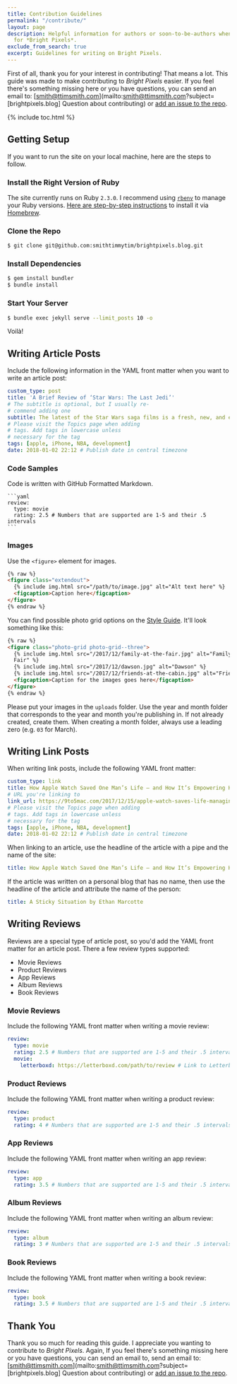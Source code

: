 ```yaml
---
title: Contribution Guidelines
permalink: "/contribute/"
layout: page
description: Helpful information for authors or soon-to-be-authors when writing content
  for *Bright Pixels*.
exclude_from_search: true
excerpt: Guidelines for writing on Bright Pixels.
---
```


First of all, thank you for your interest in contributing! That means a lot. This guide was made to make contributing to _Bright Pixels_ easier. If you feel there's something missing here or you have questions, you can send an email to: [smith@ttimsmith.com](mailto:smith@ttimsmith.com?subject=[brightpixels.blog] Question about contributing) or [add an issue to the repo](https://github.com/smithtimmytim/brightpixels.blog/issues/new).

{% include toc.html %}

## Getting Setup

If you want to run the site on your local machine, here are the steps to follow.

### Install the Right Version of Ruby

The site currently runs on Ruby `2.3.0`. I recommend using [`rbenv`](https://github.com/rbenv/rbenv) to manage your Ruby versions. [Here are step-by-step instructions](https://github.com/rbenv/rbenv#homebrew-on-macos) to install it via [Homebrew](https://brew.sh/).

### Clone the Repo

```sh
$ git clone git@github.com:smithtimmytim/brightpixels.blog.git
```

### Install Dependencies

```sh
$ gem install bundler
$ bundle install
```

### Start Your Server

```sh
$ bundle exec jekyll serve --limit_posts 10 -o
```

Voilà!

## Writing Article Posts

Include the following information in the YAML front matter when you want to write an article post:

```yaml
custom_type: post
title: 'A Brief Review of ‘Star Wars: The Last Jedi’'
# The subtitle is optional, but I usually re-
# commend adding one
subtitle: The latest of the Star Wars saga films is a fresh, new, and exciting chapter of my favorite franchise
# Please visit the Topics page when adding
# tags. Add tags in lowercase unless
# necessary for the tag
tags: [apple, iPhone, NBA, development]
date: 2018-01-02 22:12 # Publish date in central timezone
```

### Code Samples

Code is written with GitHub Formatted Markdown.

    ```yaml
    review:
      type: movie
      rating: 2.5 # Numbers that are supported are 1-5 and their .5 intervals
    ```

### Images

Use the `<figure>` element for images.

```html
{% raw %}
<figure class="extendout">
  {% include img.html src="/path/to/image.jpg" alt="Alt text here" %}
  <figcaption>Caption here</figcaption>
</figure>
{% endraw %}
```

You can find possible photo grid options on the [Style Guide](/styleguide). It'll look something like this:

```html
{% raw %}
<figure class="photo-grid photo-grid--three">
  {% include img.html src="/2017/12/family-at-the-fair.jpg" alt="Family at the
  Fair" %}
  {% include img.html src="/2017/12/dawson.jpg" alt="Dawson" %}
  {% include img.html src="/2017/12/friends-at-the-cabin.jpg" alt="Friends at the Cabin" %}
  <figcaption>Caption for the images goes here</figcaption>
</figure>
{% endraw %}
```

Please put your images in the `uploads` folder. Use the year and month folder that corresponds to the year and month you're publishing in. If not already created, create them. When creating a month folder, always use a leading zero (e.g. `03` for March).

## Writing Link Posts

When writing link posts, include the following YAML front matter:

```yaml
custom_type: link
title: How Apple Watch Saved One Man’s Life — and How It’s Empowering Him After His Heart Attack | 9to5Mac
# URL you're linking to
link_url: https://9to5mac.com/2017/12/15/apple-watch-saves-life-managing-heart-attack/
# Please visit the Topics page when adding
# tags. Add tags in lowercase unless
# necessary for the tag
tags: [apple, iPhone, NBA, development]
date: 2018-01-02 22:12 # Publish date in central timezone
```

When linking to an article, use the headline of the article with a pipe and the name of the site:

```yaml
title: How Apple Watch Saved One Man’s Life — and How It’s Empowering Him After His Heart Attack | 9to5Mac
```

If the article was written on a personal blog that has no name, then use the headline of the article and attribute the name of the person:

```yaml
title: A Sticky Situation by Ethan Marcotte
```

## Writing Reviews

Reviews are a special type of article post, so you'd add the YAML front matter for an article post. There a few review types supported:

- Movie Reviews
- Product Reviews
- App Reviews
- Album Reviews
- Book Reviews

### Movie Reviews

Include the following YAML front matter when writing a movie review:

```yaml
review:
  type: movie
  rating: 2.5 # Numbers that are supported are 1-5 and their .5 intervals
  movie:
    letterboxd: https://letterboxd.com/path/to/review # Link to Letterboxd review
```

### Product Reviews

Include the following YAML front matter when writing a product review:

```yaml
review:
  type: product
  rating: 4 # Numbers that are supported are 1-5 and their .5 intervals
```

### App Reviews

Include the following YAML front matter when writing an app review:

```yaml
review:
  type: app
  rating: 3.5 # Numbers that are supported are 1-5 and their .5 intervals
```

### Album Reviews

Include the following YAML front matter when writing an album review:

```yaml
review:
  type: album
  rating: 3 # Numbers that are supported are 1-5 and their .5 intervals
```

### Book Reviews

Include the following YAML front matter when writing a book review:

```yaml
review:
  type: book
  rating: 3.5 # Numbers that are supported are 1-5 and their .5 intervals
```

## Thank You

Thank you so much for reading this guide. I appreciate you wanting to contribute to _Bright Pixels_. Again, If you feel there's something missing here or you have questions, you can send an email to, send an email to: [smith@ttimsmith.com](mailto:smith@ttimsmith.com?subject=[brightpixels.blog] Question about contributing) or [add an issue to the repo](https://github.com/smithtimmytim/brightpixels.blog/issues/new).
